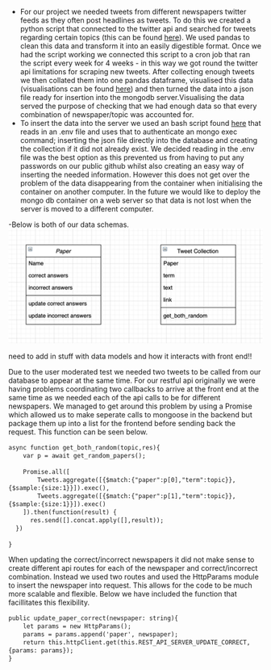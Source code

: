 - For our project we needed tweets from different newspapers twitter feeds as they often post headlines as tweets. To do this we created a python script that connected to the twitter api and searched for tweets regarding certain topics (this can be found [here](https://github.com/jamesrw94/UoB_group_project/blob/main/twitterapi/twitterconnect.py)). We used pandas to clean this data and transform it into an easily digestible format. Once we had the script working we connected this script to a cron job that ran the script every week for 4 weeks - in this way we got round the twitter api limitations for scraping new tweets. After collecting enough tweets we then collated them into one pandas dataframe, visualised this data (visualisations can be found [here](https://github.com/jamesrw94/UoB_group_project/blob/dans_branch/twitterapi/csv_contents_visualizations.ipynb)) and then turned the data into a json file ready for insertion into the mongodb server.Visualising the data served the purpose of checking that we had enough data so that every combination of newspaper/topic was accounted for.
- To insert the data into the server we used an bash script found [here](https://github.com/jamesrw94/UoB_group_project/blob/dans_branch/twitterapi/insertion_script.sh) that reads in an .env file and uses that to authenticate an mongo exec command; inserting the json file directly into the database and creating the collection if it did not already exist. We decided reading in the .env file was the best option as this prevented us from having to put any passwords on our public github whilst also creating an easy way of inserting the needed information. However this does not get over the problem of the data disappearing from the container when initialising the container on another computer. In the future we would like to deploy the mongo db container on a web server so that data is not lost when the server is moved to a different computer.



-Below is both of our data schemas.
 ![collection diagrams](https://github.com/jamesrw94/UoB_group_project/blob/dans_branch/DataModel/updated_data_model.png)

need to add in stuff with data models and how it interacts with front end!!



Due to the user moderated test we needed two tweets to be called from our database to appear at the same time. For our restful api originally we were having problems coordinating two callbacks to arrive at the front end at the same time as we needed each of the api calls to be for different newspapers. We managed to get around this problem by using a Promise which allowed us to make seperate calls to mongoose in the backend but package them up into a list for the frontend before sending back the request. This function can be seen below.

```
async function get_both_random(topic,res){
    var p = await get_random_papers();

    Promise.all([
        Tweets.aggregate([{$match:{"paper":p[0],"term":topic}},{$sample:{size:1}}]).exec(),
        Tweets.aggregate([{$match:{"paper":p[1],"term":topic}},{$sample:{size:1}}]).exec()
    ]).then(function(result) {
      res.send([].concat.apply([],result));
  })

}

```


When updating the correct/incorrect newspapers it did not make sense to create different api routes for each of the newspaper and correct/incorrect combination. Instead we used two routes and used the HttpParams module to insert the newspaper into request. This allows for the code to be much more scalable and flexible. Below we have included the function that facillitates this flexibility. 

```
public update_paper_correct(newspaper: string){
    let params = new HttpParams();
    params = params.append('paper', newspaper);
    return this.httpClient.get(this.REST_API_SERVER_UPDATE_CORRECT,{params: params});
}
```


